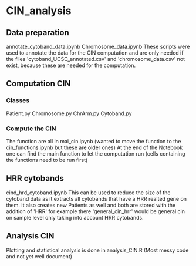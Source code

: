 # CIN_analysis

## Data preparation
annotate_cytoband_data.ipynb 
Chromosome_data.ipynb
These scripts were used to annotate the data for the CIN computation and are only needed if the files 'cytoband_UCSC_annotated.csv' and 'chromosome_data.csv' not exist, because these are needed for the computation.



## Computation CIN

### Classes
Patient.py
Chromosome.py
ChrArm.py
Cytoband.py

### Compute the CIN
The function are all in mai_cin.ipynb (wanted to move the function to the cin_functions.ipynb but these are older ones)
At the end of the Notebook one can find the main function to let the computation run (cells containing the functions need to be run first)

## HRR cytobands
cind_hrd_cytoband.ipynb
This can be used to reduce the size of the cytoband data as it extracts all cytobands that have a HRR realted gene on them.
It also creates new Patients as well and both are stored with the addition of 'HRR' for example there 'general_cin_hrr' would be general cin on sample level only taking into account HRR cytobands.

## Analysis CIN

Plotting and statistical analysis is done in analysis_CIN.R (Most messy code and not yet well document)
